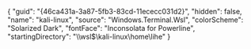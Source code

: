 {
                "guid": "{46ca431a-3a87-5fb3-83cd-11ececc031d2}",
                "hidden": false,
                "name": "kali-linux",
                "source": "Windows.Terminal.Wsl",
                "colorScheme": "Solarized Dark",
                "fontFace": "Inconsolata for Powerline",
                "startingDirectory": "\\\\wsl$\\kali-linux\\home\\lihe"
            }
